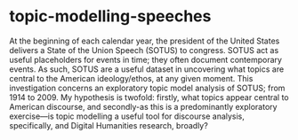 # topic-modelling-speeches
At the beginning of each calendar year, the president of the United States delivers a State of the Union Speech (SOTUS) to congress. SOTUS act as useful placeholders for events in time; they often document contemporary events. As such, SOTUS are a useful dataset in uncovering what topics are central to the American ideology/ethos, at any given moment.  This investigation concerns an exploratory topic model analysis of SOTUS; from 1914 to 2009. My hypothesis is twofold: firstly, what topics appear central to American discourse, and secondly-as this is a predominantly exploratory exercise—is topic modelling a useful tool for discourse analysis, specifically, and Digital Humanities research, broadly?
